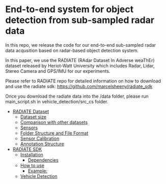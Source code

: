 # End-to-end system for object detection from sub-sampled radar data

In this repo, we release the code for our end-to-end sub-sampled radar data acqusition based on radar-based object detection system. 

In this paper, we use the RADIATE (RAdar Dataset In Adverse weaThEr) dataset released by Heriot-Watt University which includes Radar, Lidar, Stereo Camera and GPS/IMU for our experiments. 

Please refer to RADIATE repo for detailed information on how to download and use the radiate sdk: https://github.com/marcelsheeny/radiate_sdk

Once you download the radiate data into the /data folder, please run main_script.sh in vehicle_detection/src_cs folder.  


- [RADIATE Dataset](#radiate-dataset)
  - [Dataset size](#dataset-size)
  - [Comparison with other datasets](#comparison-with-other-datasets)
  - [Sensors](#sensors)
  - [Folder Structure and File Format](#folder-structure-and-file-format)
  - [Sensor Calibration](#sensor-calibration)
  - [Annotation Structure](#annotation-structure)
- [RADIATE SDK](#radiate-sdk)
  - [Installation](#installation)
    - [Dependencies](#dependencies)
  - [How to use](#how-to-use)
    - [Example:](#example)
  - [Vehicle Detection](#vehicle-detection)

